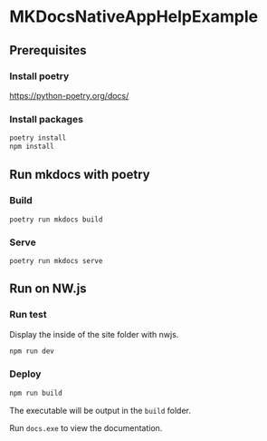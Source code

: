 MKDocsNativeAppHelpExample
==========

Prerequisites
----------

### Install poetry

https://python-poetry.org/docs/

### Install packages

```sh
poetry install
npm install
```

Run mkdocs with poetry
----------

### Build

```
poetry run mkdocs build
```

### Serve

```
poetry run mkdocs serve
```

Run on NW.js
----------

### Run test

Display the inside of the site folder with nwjs.

```sh
npm run dev
```

### Deploy

```sh
npm run build
```

The executable will be output in the `build` folder.

Run `docs.exe` to view the documentation.
